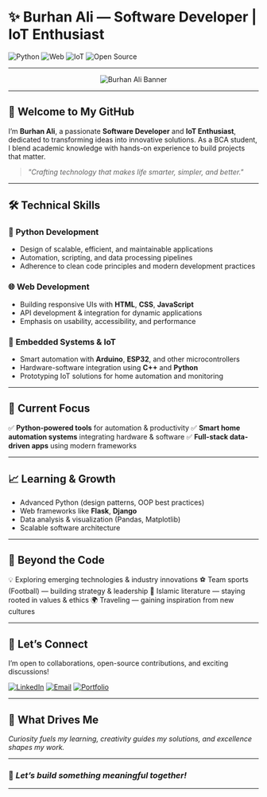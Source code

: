 # ✨ **Burhan Ali — Software Developer | IoT Enthusiast**

![Python](https://img.shields.io/badge/Language-Python-blue)
![Web](https://img.shields.io/badge/Developer-Web-orange)
![IoT](https://img.shields.io/badge/Focus-IoT-green)
![Open Source](https://img.shields.io/badge/Open--Source-Contributor-purple)

---

<p align="center">
  <img src="https://raw.githubusercontent.com/yourusername/yourrepo/main/assets/banner.png" alt="Burhan Ali Banner"/>
</p>

---

## 👋 **Welcome to My GitHub**

I’m **Burhan Ali**, a passionate **Software Developer** and **IoT Enthusiast**, dedicated to transforming ideas into innovative solutions. As a BCA student, I blend academic knowledge with hands-on experience to build projects that matter.

> *"Crafting technology that makes life smarter, simpler, and better."*

---

## 🛠 **Technical Skills**

### 🚀 **Python Development**

* Design of scalable, efficient, and maintainable applications
* Automation, scripting, and data processing pipelines
* Adherence to clean code principles and modern development practices

### 🌐 **Web Development**

* Building responsive UIs with **HTML**, **CSS**, **JavaScript**
* API development & integration for dynamic applications
* Emphasis on usability, accessibility, and performance

### 🔌 **Embedded Systems & IoT**

* Smart automation with **Arduino**, **ESP32**, and other microcontrollers
* Hardware-software integration using **C++** and **Python**
* Prototyping IoT solutions for home automation and monitoring

---

## 🚀 **Current Focus**

✅ **Python-powered tools** for automation & productivity
✅ **Smart home automation systems** integrating hardware & software
✅ **Full-stack data-driven apps** using modern frameworks

---

## 📈 **Learning & Growth**

* Advanced Python (design patterns, OOP best practices)
* Web frameworks like **Flask**, **Django**
* Data analysis & visualization (Pandas, Matplotlib)
* Scalable software architecture

---

## 🌟 **Beyond the Code**

💡 Exploring emerging technologies & industry innovations
⚽ Team sports (Football) — building strategy & leadership
📖 Islamic literature — staying rooted in values & ethics
🌍 Traveling — gaining inspiration from new cultures

---

## 🤝 **Let’s Connect**

I’m open to collaborations, open-source contributions, and exciting discussions!

[![LinkedIn](https://img.shields.io/badge/LinkedIn-Connect-blue)](https://linkedin.com/in/yourprofile)
[![Email](https://img.shields.io/badge/Email-gamingcristy19@gmail.com-red)](mailto:gamingcristy19@gmail.com)
[![Portfolio](https://img.shields.io/badge/Portfolio-Visit-green)](https://dmdset.netlify.app)

---

## 💬 **What Drives Me**

*Curiosity fuels my learning, creativity guides my solutions, and excellence shapes my work.*

---

### 🌱 *Let’s build something meaningful together!*

---
